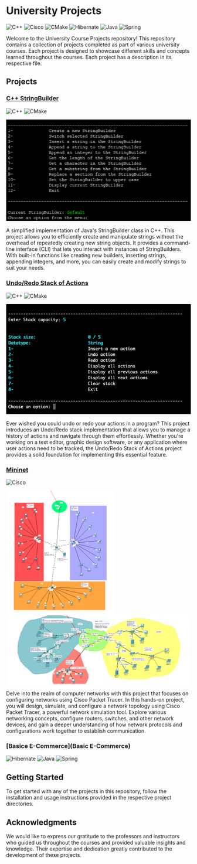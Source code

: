 # University Projects
![C++](https://img.shields.io/badge/c++-%2300599C.svg?style=for-the-badge&logo=c%2B%2B&logoColor=white)
![Cisco](https://img.shields.io/badge/cisco-%23049fd9.svg?style=for-the-badge&logo=cisco&logoColor=black)
![CMake](https://img.shields.io/badge/CMake-%23008FBA.svg?style=for-the-badge&logo=cmake&logoColor=white)
![Hibernate](https://img.shields.io/badge/Hibernate-59666C?style=for-the-badge&logo=Hibernate&logoColor=white)
![Java](https://img.shields.io/badge/java-%23ED8B00.svg?style=for-the-badge&logo=openjdk&logoColor=white)
![Spring](https://img.shields.io/badge/spring-%236DB33F.svg?style=for-the-badge&logo=spring&logoColor=white)

Welcome to the University Course Projects repository! This repository contains a collection of projects completed as part of various university courses. Each project is designed to showcase different skills and concepts learned throughout the courses. 
Each project has a description in its respective file.

## Projects

### [C++ StringBuilder](StringBuilder)
![C++](https://img.shields.io/badge/c++-%2300599C.svg?style=for-the-badge&logo=c%2B%2B&logoColor=white)
![CMake](https://img.shields.io/badge/CMake-%23008FBA.svg?style=for-the-badge&logo=cmake&logoColor=white)

![C++ StringBuilder](images/stringBuilder0.png)

A simplified implementation of Java's StringBuilder class in C++. This project allows you to efficiently create and manipulate strings without the overhead of repeatedly creating new string objects. It provides a command-line interface (CLI) that lets you interact with instances of StringBuilders. With built-in functions like creating new builders, inserting strings, appending integers, and more, you can easily create and modify strings to suit your needs.

### [Undo/Redo Stack of Actions](URStack)

![C++](https://img.shields.io/badge/c++-%2300599C.svg?style=for-the-badge&logo=c%2B%2B&logoColor=white)
![CMake](https://img.shields.io/badge/CMake-%23008FBA.svg?style=for-the-badge&logo=cmake&logoColor=white)

![Undo/Redo Stack](images/urstack0.png)

Ever wished you could undo or redo your actions in a program? This project introduces an Undo/Redo stack implementation that allows you to manage a history of actions and navigate through them effortlessly. Whether you're working on a text editor, graphic design software, or any application where user actions need to be tracked, the Undo/Redo Stack of Actions project provides a solid foundation for implementing this essential feature.

### [Mininet](Mininet)

![Cisco](https://img.shields.io/badge/cisco-%23049fd9.svg?style=for-the-badge&logo=cisco&logoColor=black)

![Mininet](images/pk1.1.png)
![Mininet](images/pkt2.1.png)

Delve into the realm of computer networks with this project that focuses on configuring networks using Cisco Packet Tracer. In this hands-on project, you will design, simulate, and configure a network topology using Cisco Packet Tracer, a powerful network simulation tool. Explore various networking concepts, configure routers, switches, and other network devices, and gain a deeper understanding of how network protocols and configurations work together to establish communication.

### [Basice E-Commerce](Basic E-Commerce)

![Hibernate](https://img.shields.io/badge/Hibernate-59666C?style=for-the-badge&logo=Hibernate&logoColor=white)
![Java](https://img.shields.io/badge/java-%23ED8B00.svg?style=for-the-badge&logo=openjdk&logoColor=white)
![Spring](https://img.shields.io/badge/spring-%236DB33F.svg?style=for-the-badge&logo=spring&logoColor=white)

## Getting Started

To get started with any of the projects in this repository, follow the installation and usage instructions provided in the respective project directories.

## Acknowledgments

We would like to express our gratitude to the professors and instructors who guided us throughout the courses and provided valuable insights and knowledge. Their expertise and dedication greatly contributed to the development of these projects.


